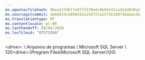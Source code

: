 ```yaml
---
ms.openlocfilehash: 9bea21fdbf7e97f1539edc0b92e321a3d1d839a2
ms.sourcegitcommit: ad4d92dce894592a259721a1571b1d8736abacdb
ms.translationtype: MT
ms.contentlocale: pt-BR
ms.lasthandoff: 08/04/2020
ms.locfileid: "87571950"
---
```

<span data-ttu-id="dc9fe-101">\<*drive*\>: \\ Arquivos de programas \\ Microsoft SQL Server \\ 120</span><span class="sxs-lookup"><span data-stu-id="dc9fe-101">\<*drive*\>:\\Program Files\\Microsoft SQL Server\\120</span></span>\\
